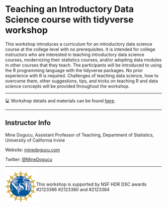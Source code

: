 # Teaching an Introductory Data Science course with tidyverse workshop

This workshop introduces a curriculum for an introductory data science course at the college level with no prerequisites. 
It is intended for college instructors who are interested in teaching introductory data science courses, modernizing their statistics courses, and/or adopting data modules in other courses that they teach. 
The participants will be introduced to using the R programming language with the tidyverse packages.
No prior experience with R is required. 
Challenges of teaching data science, how to overcome them, other suggestions, tips, and tricks on teaching R and data science concepts will be provided throughout the workshop. 

<hr>

:computer: Workshop details and materials can be found [here](https://mdogucu.github.io/teach-tidyverse).

<hr>

## Instructor Info

Mine Dogucu, Assistant Professor of Teaching, Department of Statistics, University of California Irvine

Website: [minedogucu.com](http://www.minedogucu.com)

Twitter: [\@MineDogucu](http://www.twitter.com/MineDogucu)  


<hr>

<img src="img/nsf-logo.png" alt="NSF logo" width="100" align = "left">

<br>
<br>
This workshop is supported by NSF HDR DSC awards #2123366 #2123380 and #2123384

